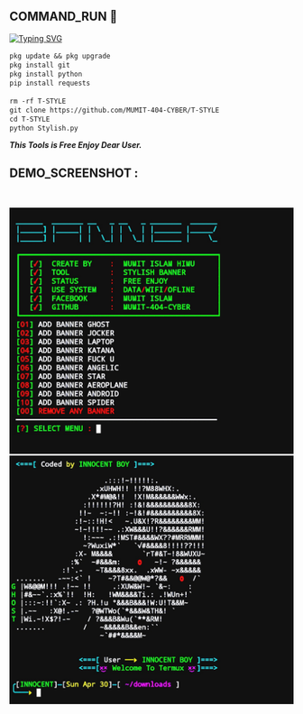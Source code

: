 <h2>COMMAND_RUN 🔻 </h2>

[![Typing SVG](https://readme-typing-svg.demolab.com?font=Fira+Code&pause=1000&color=FF2C10&background=31FF9400&width=435&lines=Stylish+Your+Termux+Enjoy+Dear%F0%9F%A4%9F)](https://git.io/typing-svg)

```
pkg update && pkg upgrade
pkg install git
pkg install python
pip install requests

rm -rf T-STYLE
git clone https://github.com/MUMIT-404-CYBER/T-STYLE
cd T-STYLE
python Stylish.py
```

___This Tools is Free Enjoy Dear User.___</br>

## DEMO_SCREENSHOT :
<br>
<p align="center">
<img src="__scr__/bnr.jpg"/>
<img src="__scr__/bnr1.jpg"/>
</p>
